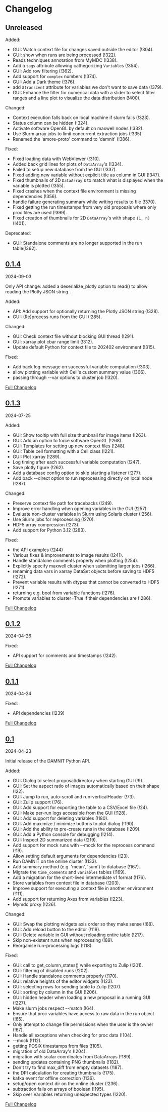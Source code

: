 # Changelog

## Unreleased

Added:

- GUI: Watch context file for changes saved outside the editor (!304).
- GUI: show when runs are being processed (!322).
- Reads techniques annotation from MyMDC (!338).
- Add a `tags` attribute allowing cathegorizing `Variable`s (!354).
- GUI: Add row filtering (!362).
- Add support for `complex` numbers (!374).
- GUI: Add a Dark theme (!376).
- add a`transient` attribute for variables we don't want to save data (!379).
- GUI: Enhance the filter for numerical data with a slider to select filter
  ranges and a line plot to visualize the data distribution (!400).

Changed:

- Context execution falls back on local machine if slurm fails (!323).
- Status column can be hidden (!324).
- Activate software OpenGL by default on maxwell nodes (!332).
- Use Slurm array jobs to limit concurrent extraction jobs (!335).
- Renamed the 'amore-proto' command to 'damnit' (!386).

Fixed:

- Fixed loading data with WebViewer (!310).
- Added back grid lines for plots of `DataArray`'s (!334).
- Failed to setup new database from the GUI (!337).
- Fixed adding new variable without explicit title as column in GUI (!347).
- Fixed thumbnails of 2D `DataArray`'s to match what is displayed when the
  variable is plotted (!355).
- Fixed crashes when the context file environment is missing dependencies (!356).
- handle failure generating summary while writing results to file (!370).
- Fixed getting the run timestamps from very old proposals where only proc files
  are used (!399).
- Fixed creation of thumbnails for 2D `DataArray`'s with shape `(1, n)` (!401).

Deprecated:
- GUI: Standalone comments are no longer supported in the run table(!362).

## [0.1.4]

2024-09-03

Only API change: added a deserialize_plotly option to read() to allow reading the Plotly JSON string.

Added:

- API: Add support for optionally returning the Plotly JSON string (!328).
- GUI: (Re)process runs from the GUI (!285).

Changed:

- GUI: Check context file without blocking GUI thread (!291).
- GUI: xarray plot cbar range limit (!312).
- Update default Python for context file to 202402 environment (!315).

Fixed:

- Add back log message on successful variable computation (!303).
- allow plotting variable with Cell's custom summary value (!306).
- passing through --var options to cluster job (!320).

[Full Changelog](https://github.com/European-XFEL/DAMNIT/compare/0.1.3...0.1.4)

## [0.1.3]

2024-07-25

Added:

- GUI: Show tooltip with full size thumbnail for image items (!263).
- GUI: Add an option to force software OpenGL (!268).
- GUI: Templates for setting up new context files (!248).
- GUI: Table cell formatting with a Cell class (!221).
- GUI: Plot xarray (!289).
- Log timing after each successful variable computation (!247).
- Save plotly figure (!262).
- Add a database config option to skip starting a listener (!277).
- Add back --direct option to run reprocessing directly on local node (!287).

Changed:

- Preserve context file path for tracebacks (!249).
- Improve error handling when opening variables in the GUI (!257).
- Evaluate non-cluster variables in Slurm using Solaris cluster (!256).
- Use Slurm jobs for reprocessing (!270).
- HDF5 array compression (!273).
- Add support for Python 3.12 (!283).

Fixed:

- the API examples (!244)
- Various fixes & improvements to image results (!241).
- Handle standalone comments properly when plotting (!254).
- Explicitly specify maxwell cluster when submitting larger jobs (!266).
- renaming data vars in xarray DataSet objects before saving to HDF5 (!272).
- Prevent variable results with dtypes that cannot be converted to HDF5 (!271).
- returning e.g. bool from variable functions (!276).
- Promote variables to cluster=True if their dependencies are (!286).

[Full Changelog](https://github.com/European-XFEL/DAMNIT/compare/0.1.2...0.1.3)

## [0.1.2]

2024-04-26

Fixed:

- API support for comments and timestamps (!242).

[Full Changelog](https://github.com/European-XFEL/DAMNIT/compare/0.1.1...0.1.2)

## [0.1.1]

2024-04-24

Fixed:

- API dependencies (!239)

[Full Changelog](https://github.com/European-XFEL/DAMNIT/compare/0.1...0.1.1)

## [0.1]

2024-04-23

Initial release of the DAMNIT Python API.

Added:

- GUI: Dialog to select proposal/directory when starting GUI (!9).
- GUI: Set the aspect ratio of images automatically based on their shape (!22).
- GUI: Jump to run, auto-scroll and run-verticalHeader (!73).
- GUI: Zulip support (!76).
- GUI: Add support for exporting the table to a CSV/Excel file (!24).
- GUI: Make per-run logs accessible from the GUI (!128).
- GUI: Add support for deleting variables (!180).
- GUI: Add maximize / minimize buttons to plot dialog (!190).
- GUI: Add the ability to pre-create runs in the database (!209).
- GUI: Add a Python console for debugging (!214).
- GUI: Inspect 2D summarized data (!219).
- Add support for mock runs with --mock for the reprocess command (!19).
- Allow setting default arguments for dependencies (!23).
- Run DAMNIT on the online cluster (!133).
- Add summary method (e.g. 'mean', 'sum') to database (!167).
- Migrate the `time_comments` and `variables` tables (!169).
- Add a migration for the short-lived intermediate v1 format (!176).
- Store variables from context file in database (!203).
- Improve support for executing a context file in another environment (!111).
- Add support for returning Axes from variables (!223).
- Mymdc proxy (!226).

Changed:

- GUI: Swap the plotting widgets axis order so they make sense (!88).
- GUI: Add reload button to the editor (!119).
- GUI: Delete variable in GUI without reloading entire table (!217).
- Skip non-existent runs when reprocessing (!89).
- Reorganise run-processing logs (!118).

Fixed:

- GUI: call to get_column_states() while exporting to Zulip (!201).
- GUI: filtering of disabled runs (!202).
- GUI: Handle standalone comments properly (!170).
- GUI: relative heights of the editor widgets (!123).
- GUI: selecting rows for sending table to Zulip (!207).
- GUI: sorting by column in the GUI (!206).
- GUI: hidden header when loading a new proposal in a running GUI (!227).
- Make slurm jobs respect --match (!64).
- Ensure that proc variables have access to raw data in the run object (!65).
- Only attempt to change file permissions when the user is the owner (!67).
- Handle all exceptions when checking for proc data (!104).
- --mock (!112).
- getting POSIX timestamps from files (!105).
- migration of old DataArray's (!204).
- migration with scalar coordinates from DataArrays (!189).
- sending updates containing PNG thumbnails (!182).
- Don't try to find max_diff from empty datasets (!187).
- the DPI calculation for creating thumbnails (!175).
- kafka event for offline correction (!136).
- setup/open context dir on the online cluster (!236).
- subtraction fails on arrays of boolean (!195).
- Skip over Variables returning unexpected types (!220).

[Full Changelog](https://github.com/European-XFEL/DAMNIT/commits/0.1)


[0.1.4]: https://github.com/European-XFEL/DAMNIT/releases/tag/0.1.4
[0.1.3]: https://github.com/European-XFEL/DAMNIT/releases/tag/0.1.3
[0.1.2]: https://github.com/European-XFEL/DAMNIT/releases/tag/0.1.2
[0.1.1]: https://github.com/European-XFEL/DAMNIT/releases/tag/0.1.1
[0.1]: https://github.com/European-XFEL/DAMNIT/releases/tag/0.1
